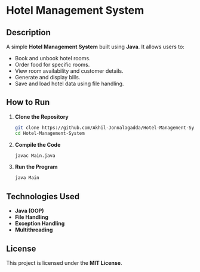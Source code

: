 
# **Hotel Management System**

## **Description**
A simple **Hotel Management System** built using **Java**. It allows users to:
- Book and unbook hotel rooms.
- Order food for specific rooms.
- View room availability and customer details.
- Generate and display bills.
- Save and load hotel data using file handling.

## **How to Run**
1. **Clone the Repository**  
   ```sh
   git clone https://github.com/Akhil-Jonnalagadda/Hotel-Management-System.git
   cd Hotel-Management-System
   ```

2. **Compile the Code**  
   ```sh
   javac Main.java
   ```

3. **Run the Program**  
   ```sh
   java Main
   ```

## **Technologies Used**
- **Java (OOP)**
- **File Handling**
- **Exception Handling**
- **Multithreading**

## **License**
This project is licensed under the **MIT License**.
